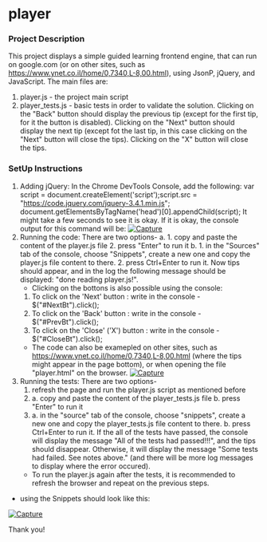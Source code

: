 # player

### Project Description
This project displays a simple guided learning frontend engine, that can run on google.com (or on other sites, such as https://www.ynet.co.il/home/0,7340,L-8,00.html), using JsonP, jQuery, and JavaScript.
The main files are:
1. player.js - the project main script
2. player_tests.js - basic tests in order to validate the solution.
Clicking on the "Back" button should display the previous tip (except for the first tip, for it the button is disabled).
Clicking on the "Next" button should display the next tip (except fot the last tip, in this case clicking on the "Next" button will close the tips). 
Clicking on the "X" button will close the tips. 

### SetUp Instructions
1. Adding jQuery: 
  In the Chrome DevTools Console, add the following: 
  var script = document.createElement('script');script.src = "https://code.jquery.com/jquery-3.4.1.min.js";
  document.getElementsByTagName('head')[0].appendChild(script);
  It might take a few seconds to see it is okay. If it is okay, the console output for this command will be:
  <a href="https://imgbb.com/"><img src="https://i.ibb.co/gdYQXnp/Capture.png" alt="Capture" border="0"></a>
2. Running the code:
   There are two options- 
   a. 1. copy and paste the content of the player.js file
      2. press "Enter" to run it
   b. 1. in the "Sources" tab of the console, choose "Snippets", create a new one and copy the player.js file content to there.
      2. press Ctrl+Enter to run it. 
   Now tips should appear, and in the log the following message should be displayed: "done reading player.js!". 
   * Clicking on the bottons is also possible using the console:
   1. To click on the 'Next' button : write in the console - $("#NextBt").click();
   2. To click on the 'Back' button : write in the console - $("#PrevBt").click();
   3. To click on the 'Close' ('X') button : write in the console - $("#CloseBt").click();
   * The code can also be examepled on other sites, such as https://www.ynet.co.il/home/0,7340,L-8,00.html (where the tips might appear in the page bottom), or when opening the file "player.html" on the browser. 
   <a href="https://ibb.co/X7xssQY"><img src="https://i.ibb.co/bs5BB0b/Capture.png" alt="Capture" border="0"></a>
3. Running the tests:
  There are two options- 
   1. refresh the page and run the player.js script as mentioned before
   2. a. copy and paste the content of the player_tests.js file
      b. press "Enter" to run it
   3. a. in the "source" tab of the console, choose "snippets", create a new one and copy the player_tests.js file content to there.
      b. press Ctrl+Enter to run it. 
   If the all of the tests have passed, the console will display the message "All of the tests had passed!!!", and the tips should disappear. Otherwise, it will display the message 
   "Some tests had failed. See notes above." (and there will be more log messages to display where the error occured). 
   * To run the player.js again after the tests, it is recommended to refresh the browser and repeat on the previous steps.
  
  * using the Snippets should look like this:
  
  <a href="https://imgbb.com/"><img src="https://i.ibb.co/jDqjCk4/Capture.png" alt="Capture" border="0"></a>
  
  Thank you!
  
  
  
